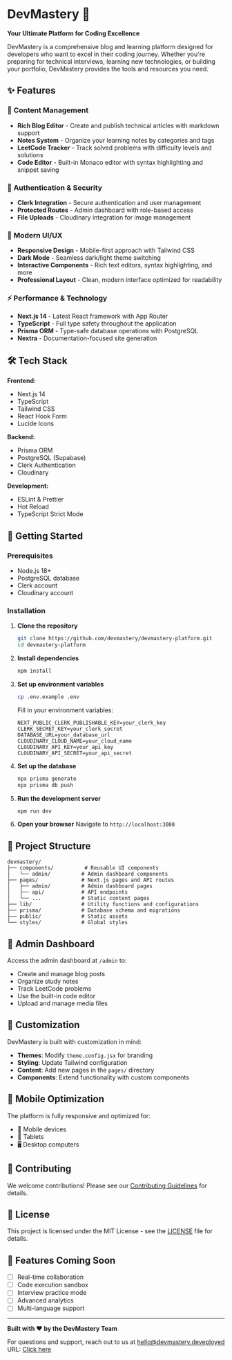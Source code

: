 # DevMastery 🚀

**Your Ultimate Platform for Coding Excellence**

DevMastery is a comprehensive blog and learning platform designed for developers who want to excel in their coding journey. Whether you're preparing for technical interviews, learning new technologies, or building your portfolio, DevMastery provides the tools and resources you need.

## ✨ Features

### 📖 **Content Management**

- **Rich Blog Editor** - Create and publish technical articles with markdown support
- **Notes System** - Organize your learning notes by categories and tags
- **LeetCode Tracker** - Track solved problems with difficulty levels and solutions
- **Code Editor** - Built-in Monaco editor with syntax highlighting and snippet saving

### 🔐 **Authentication & Security**

- **Clerk Integration** - Secure authentication and user management
- **Protected Routes** - Admin dashboard with role-based access
- **File Uploads** - Cloudinary integration for image management

### 🎨 **Modern UI/UX**

- **Responsive Design** - Mobile-first approach with Tailwind CSS
- **Dark Mode** - Seamless dark/light theme switching
- **Interactive Components** - Rich text editors, syntax highlighting, and more
- **Professional Layout** - Clean, modern interface optimized for readability

### ⚡ **Performance & Technology**

- **Next.js 14** - Latest React framework with App Router
- **TypeScript** - Full type safety throughout the application
- **Prisma ORM** - Type-safe database operations with PostgreSQL
- **Nextra** - Documentation-focused site generation

## 🛠️ Tech Stack

**Frontend:**

- Next.js 14
- TypeScript
- Tailwind CSS
- React Hook Form
- Lucide Icons

**Backend:**

- Prisma ORM
- PostgreSQL (Supabase)
- Clerk Authentication
- Cloudinary

**Development:**

- ESLint & Prettier
- Hot Reload
- TypeScript Strict Mode

## 🚀 Getting Started

### Prerequisites

- Node.js 18+
- PostgreSQL database
- Clerk account
- Cloudinary account

### Installation

1. **Clone the repository**

   ```bash
   git clone https://github.com/devmastery/devmastery-platform.git
   cd devmastery-platform
   ```

2. **Install dependencies**

   ```bash
   npm install
   ```

3. **Set up environment variables**

   ```bash
   cp .env.example .env
   ```

   Fill in your environment variables:

   ```env
   NEXT_PUBLIC_CLERK_PUBLISHABLE_KEY=your_clerk_key
   CLERK_SECRET_KEY=your_clerk_secret
   DATABASE_URL=your_database_url
   CLOUDINARY_CLOUD_NAME=your_cloud_name
   CLOUDINARY_API_KEY=your_api_key
   CLOUDINARY_API_SECRET=your_api_secret
   ```

4. **Set up the database**

   ```bash
   npx prisma generate
   npx prisma db push
   ```

5. **Run the development server**

   ```bash
   npm run dev
   ```

6. **Open your browser**
   Navigate to `http://localhost:3000`

## 📁 Project Structure

```
devmastery/
├── components/          # Reusable UI components
│   └── admin/          # Admin dashboard components
├── pages/              # Next.js pages and API routes
│   ├── admin/          # Admin dashboard pages
│   ├── api/            # API endpoints
│   └── ...             # Static content pages
├── lib/                # Utility functions and configurations
├── prisma/             # Database schema and migrations
├── public/             # Static assets
└── styles/             # Global styles
```

## 🎯 Admin Dashboard

Access the admin dashboard at `/admin` to:

- Create and manage blog posts
- Organize study notes
- Track LeetCode problems
- Use the built-in code editor
- Upload and manage media files

## 🔧 Customization

DevMastery is built with customization in mind:

- **Themes**: Modify `theme.config.jsx` for branding
- **Styling**: Update Tailwind configuration
- **Content**: Add new pages in the `pages/` directory
- **Components**: Extend functionality with custom components

## 📱 Mobile Optimization

The platform is fully responsive and optimized for:

- 📱 Mobile devices
- 📄 Tablets
- 🖥️ Desktop computers

## 🤝 Contributing

We welcome contributions! Please see our [Contributing Guidelines](CONTRIBUTING.md) for details.

## 📄 License

This project is licensed under the MIT License - see the [LICENSE](LICENSE) file for details.

## 🌟 Features Coming Soon

- [ ] Real-time collaboration
- [ ] Code execution sandbox
- [ ] Interview practice mode
- [ ] Advanced analytics
- [ ] Multi-language support

---

**Built with ❤️ by the DevMastery Team**

For questions and support, reach out to us at hello@devmastery.deveployed URL: [Click here](https://algocodedex.vercel.app/)
